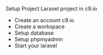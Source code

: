 Setup Project Laravel project in c9.io

- Create an account c9.io
- Create a workspace
- Setup database
- Setup phpmyadmin
- Start your laravel

 
